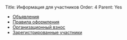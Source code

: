 Title: Информация для участников
Order: 4
Parent: Yes

* [Объявления](/new)
* [Правила оформления](/rules)
* [Организационный взнос](/contribution)
* [Зарегистрированные участники](/list)
